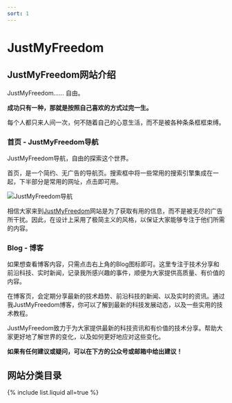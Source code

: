 ```yaml
---
sort: 1
---
```


# JustMyFreedom

## JustMyFreedom网站介绍

JustMyFreedom…… 自由。

**成功只有一种，那就是按照自己喜欢的方式过完一生。**

每个人都只来人间一次，何不随着自己的心意生活，而不是被各种条条框框束缚。

### 首页 - JustMyFreedom导航
JustMyFreedom导航，自由的探索这个世界。

首页，是一个简约、无广告的导航页。搜索框中将一些常用的搜索引擎集成在一起，下半部分是常用的网址，点击即可用。

![JustMyFreedom导航](https://image.justmyfreedom.com//static/assets/blog_img/微信截图_20230530084939min.png)

相信大家来到[JustMyFreedom](https://justmyfreedom.com/)网站是为了获取有用的信息，而不是被无尽的广告所干扰。因此，在设计上采用了极简主义的风格，以保证大家能够专注于他们所需的内容。

### Blog - 博客

如果想查看博客内容，只需点击右上角的Blog图标即可。这里专注于技术分享和前沿科技、实时新闻，记录我所感兴趣的事件，顺便为大家提供高质量、有价值的内容。

在博客页，会定期分享最新的技术趋势、前沿科技的新闻、以及实时的资讯。通过我JustMyFreedom博客，你可以了解到最新的科技发展动态，以及一些实用的技术教程。

JustMyFreedom致力于为大家提供最新的科技资讯和有价值的技术分享。帮助大家更好地了解世界的变化，以及如何更好地应对这些变化。

**如果有任何建议或疑问，可以在下方的公众号或邮箱中给出建议！**

## 网站分类目录

{% include list.liquid all=true %}